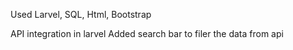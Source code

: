 Used Larvel, SQL, Html, Bootstrap

API integration in larvel 
Added search bar to filer the data from api

